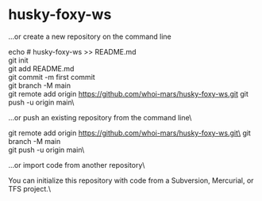 # husky-foxy-ws
…or create a new repository on the command line

echo # husky-foxy-ws >> README.md\
git init\
git add README.md\
git commit -m first commit\
git branch -M main\
git remote add origin https://github.com/whoi-mars/husky-foxy-ws.git
git push -u origin main\

…or push an existing repository from the command line\

git remote add origin https://github.com/whoi-mars/husky-foxy-ws.git\
git branch -M main\
git push -u origin main\

…or import code from another repository\

You can initialize this repository with code from a Subversion, Mercurial, or TFS project.\
